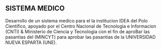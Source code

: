 ## SISTEMA MEDICO
Desarrollo de un sistema medico para el la institucion IDEA del Polo Cientifico, apoyado por el Centro Nacional de Tecnologia e Informacion (CNTI) & Ministerio de Ciencia y Tecnologia  con el fin de aproBar las pasantias del (MINCYT) para aprobar las pasantias de la UNIVERSIDAD NUEVA ESPARTA (UNE).
